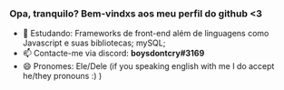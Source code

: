 ### Opa, tranquilo? Bem-vindxs aos meu perfil do github <3


- 🌱 Estudando: Frameworks de front-end além de linguagens como Javascript e suas bibliotecas; mySQL;
- 📫 Contacte-me via discord: <b>boysdontcry#3169</b>
- 😄 Pronomes: Ele/Dele (if you speaking english with me I do accept he/they pronouns :) )
